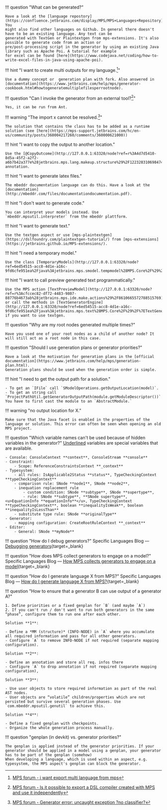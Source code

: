 !!! question "What can be generated?"
    
    Have a look at the [language repostory](https://confluence.jetbrains.com/display/MPS/MPS+Languages+Repository). You
    might also find other languages on Github. In general there doesn't have to be an existing language. Any text can be
    generated with TextGen or Plaintextgen from mps-extensions. It's also possible to generate code from an action or
    pre/post-processing script in the generator by using an existing Java library such as Apache Poi. A tutorial for example 
    for excel can be found [here](https://www.codejava.net/coding/how-to-write-excel-files-in-java-using-apache-poi).

!!! hint "I want to create multi outputs for my language.[^1]"

    Use a dummy concept or  generation plan with fork. Also answered in [documentation](https://www.jetbrains.com/help/mps/generator-cookbook.html#howtogeneratemultiplefilesperrootnode).

!!! question "Can I invoke the generator from an external tool?[^2]"

    Yes, it can be run from Ant.

!!! warning "The import x cannot be resolved.[^3]"

    The solution that contains the class has to be added as a runtime solution (see [here](https://mps-support.jetbrains.com/hc/en-us/community/posts/360004217260/comments/360000621000))

!!! hint "I want to copy the output to another location."

    Use the [@CopyOutcome](http://127.0.0.1:63320/node?ref=r%3A4d7d5410-8d5a-45f2-a2f2-a6b7b42a377e%28jetbrains.mps.lang.makeup.structure%29%2F12232831069847415239) annotation.

!!! hint "I want to generate latex files."

    The mbeddr documentation language can do this. Have a look at the [documentation](http://mbeddr.com/files/documentationdocumentation.pdf).

!!! hint "I don't want to generate code."

    You can interpret your models instead. Use `mbeddr.mpsutil.interpreter` from the mbeddr plattform.

!!! hint "I want to generate text."

    Use the textgen aspect or use [mps-plaintextgen](https://dslfoundry.com/plaintextgen-tutorial/) from [mps-extensions](https://jetbrains.github.io/MPS-extensions/).

!!! hint "I need a temporary model."

    Use the class [TemporaryModels](http://127.0.0.1:63320/node?ref=6ed54515-acc8-4d1e-a16c-9fd6cfe951ea%2Fjava%3Ajetbrains.mps.smodel.tempmodel%28MPS.Core%2F%29%2F%7ETemporaryModels).

!!! hint "I want to call preview generated text programmatically."

    Use the MPS action [TextPreviewModel](http://127.0.0.1:63320/node?ref=r%3Acfccec82-df72-4483-9807-88776b4673ab%28jetbrains.mps.ide.make.actions%29%2F8610665572788515769) or call the methods in [TextGeneratorEngine](http://127.0.0.1:63320/node?ref=6ed54515-acc8-4d1e-a16c-9fd6cfe951ea%2Fjava%3Ajetbrains.mps.text%28MPS.Core%2F%29%2F%7ETextGeneratorEngine) if you want to use textgen.

!!! question "Why are my root nodes generated multiple times?"

    Have you used one of your root nodes as a child of another node? It will still act as a root node in this case.

!!! question "Should I use generation plans or generator priorities?"

    Have a look at the motivation for generation plans in the [official documentation](https://www.jetbrains.com/help/mps/generation-plan.html).
    Generation plans should be used when the generation order is simple.

!!! hint "I need to get the output path for a solution."

    - To get an `IFile` call `SModelOperations.getOutputLocation(model)`.
    - To get an string call `ProjectPathUtil.getGeneratorOutputPath(module.getModuleDescriptor())`. You have to first cast the module to an `AbstractModule.`

!!! warning "no output location for X."

    Make sure that the Java facet is enabled in the properties of the language or solution. This error can often be seen when opening an old MPS project.

!!! question "Which variable names can't be used because of hidden variables in the generator?"
    <u>Underlined</u> variables are special variables that are available.

    - Console: ConsoleContext **context**, ConsoleStream **console**
    - Constraint:
        - Scope: ReferenceConstraintsContext **_context**
    - Typesystem:
        - all rules: IsApplicable2Status **status**, TypeCheckingContext **typeCheckingContext**
        - comparison rule: SNode **node1**, SNode **node2**, 
        - inequation replacement rule
            - custom condition: SNode **subtype**, SNode **supertype**,
            - rule: SNode **subtype**, **SNode supertype**, <u>EquationInfo **equationInfo**</u>, TypeCheckingContext **typeCheckingContext**, boolean **inequalityIsWeak**, boolean **inequalityIsLessThan**
        - substitute type rule: SNode **originalType**
    - Generator:
        - mapping configuration: CreateRootRuleContext **_context**
    - Editor:
        - General: SNode **myNode**

!!! question "How do I debug generators?"
    Specific Languages Blog &mdash; [Debugging generators](https://specificlanguages.com/posts/debugging-generators/){target=_blank}

!!! question "How does MPS collect generators to engage on a model?"
    Specific Languages Blog &mdash; [How MPS collects generators to engage on a model](https://specificlanguages.com/posts/how-mps-collects-generators-to-engage-on-a-model/){target=_blank}

!!! question "How do I generate language X from MPS?"
    Specific Languages Blog &mdash; [How do I generate language X from MPS?](https://specificlanguages.com/posts/how-do-i-generate-language-x-from-mps/){target=_blank}

!!! question "How to ensure that a generator B can use output of a generator A?"

    1. Define priorities or a fixed genplan for `B` (and maybe `A`)
    2. If you can't run / don't want to run both generators in the same “phase”, configure them to run one after each other.

    Solution **1**:

    - Define a *MM (structure)* (INFO-NODE) in `A` where you accumulate all required information and pass for all other generators.
    - Configure `A` to remove INFO-NODE if not required (separate mapping configuration).

    Solution **2**:

    - Define an annotation and store all req. infos there
    - Configure `A` to drop annotation if not required (separate mapping configuration),

    Solution **3**:

    - Use user objects to store required information as part of the real AST nodes.
    - User objects are “volatile” children/properties which are not persisted but survive several generation phases. Use `com.mbeddr.mpsutil.genutil` to achieve this.

    Solution **4**:
    
    - Define a fixed genplan with checkpoints.
    - Organize the whole generation process manually.

!!! question "genplan (in devkit) vs. generator priorities?"

    The genplan is applied instead of the generator priorities. If your generator should be applied in a model using a genplan, your generator has to be part of the genplan (somehow)
    When developing a language, which is used within an aspect, e.g. typesystem, the MPS aspect's genplan can block the generator.

[^1]:[MPS forum - i want export multi language from mps](https://mps-support.jetbrains.com/hc/en-us/community/posts/4406708701458-i-want-export-multi-language-from-mps)
[^2]:[MPS forum - Is it possible to export a DSL compiler created with MPS and use it independently](https://mps-support.jetbrains.com/hc/en-us/community/posts/360008125300-Is-it-possible-to-export-a-DSL-compiler-created-with-MPS-and-use-it-independently-e-g-invoke-it-from-another-java-program-)
[^3]:[MPS forum - Generator error: uncaught exception ?no classifier?](https://mps-support.jetbrains.com/hc/en-us/community/posts/360004217260-Generator-error-uncaught-exception-no-classifier-)